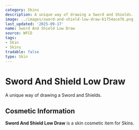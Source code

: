 ```yaml
---
category: Skins
description: A unique way of drawing a Sword and Shields.
image: ../images/sword-and-shield-low-draw-61754ace76.png
last_updated: '2025-09-17'
name: Sword And Shield Low Draw
source: WFCD
tags:
- Skin
- Skins
tradable: false
type: Skin
---
```


# Sword And Shield Low Draw

A unique way of drawing a Sword and Shields.

## Cosmetic Information

**Sword And Shield Low Draw** is a skin cosmetic item for Skins.

